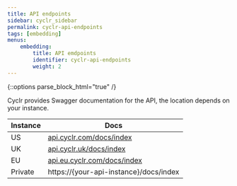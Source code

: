 ```yaml
---
title: API endpoints
sidebar: cyclr_sidebar
permalink: cyclr-api-endpoints
tags: [embedding]
menus:
    embedding:
        title: API emdpoints
        identifier: cyclr-api-endpoints
        weight: 2
---
```

{::options parse_block_html="true" /}
<section class="card">
Cyclr provides Swagger documentation for the API, the location depends on your instance.

| Instance | Docs |
| --- | --- |
| US | [api.cyclr.com/docs/index](https://api.cyclr.com/docs/index) |
| UK | [api.cyclr.uk/docs/index](https://api.cyclr.uk/docs/index) |
| EU | [api.eu.cyclr.com/docs/index](https://api.eu.cyclr.com/docs/index) |
| Private | https://\{your-api-instance\}/docs/index

</section>
